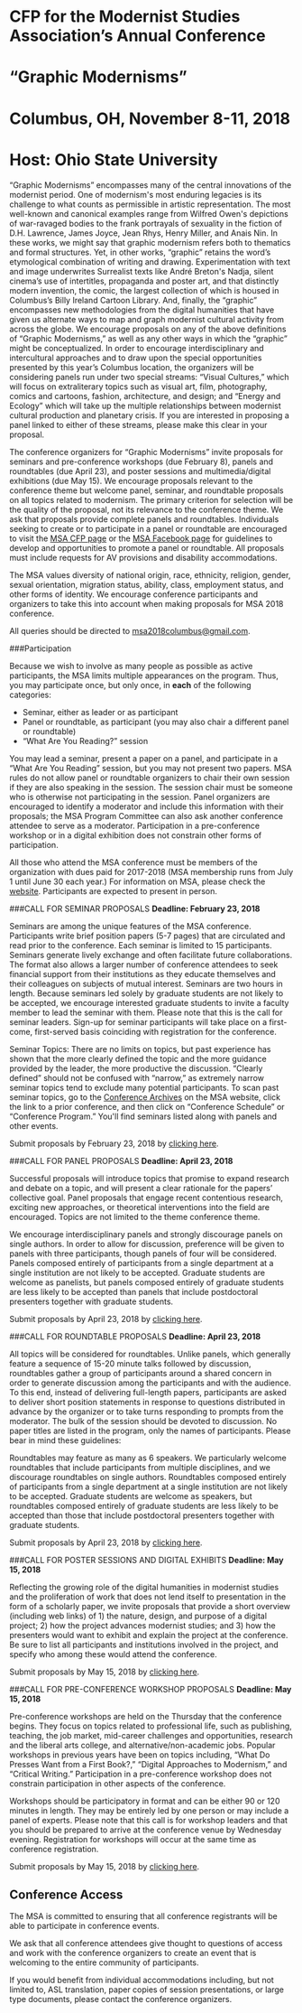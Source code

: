 <div class="padder">
</div>

<div id="begin"></div>

# CFP for the Modernist Studies Association’s Annual Conference

# “Graphic Modernisms”

# Columbus, OH, November 8-11, 2018

# Host: Ohio State University

“Graphic Modernisms” encompasses many of the central innovations of the modernist period.  One of modernism's most enduring legacies is its challenge to what counts as permissible in artistic representation. The most well-known and canonical examples range from Wilfred Owen's depictions of war-ravaged bodies to the frank portrayals of sexuality in the fiction of D.H. Lawrence, James Joyce, Jean Rhys, Henry Miller, and Anais Nin.  In these works, we might say that graphic modernism refers both to thematics and formal structures.  Yet, in other works, “graphic” retains the word’s etymological combination of writing and drawing.  Experimentation with text and image underwrites Surrealist texts like André Breton's Nadja, silent cinema’s use of intertitles, propaganda and poster art, and that distinctly modern invention, the comic, the largest collection of which is housed in Columbus’s Billy Ireland Cartoon Library. And, finally, the “graphic” encompasses new methodologies from the digital humanities that have given us alternate ways to map and graph modernist cultural activity from across the globe. We encourage proposals on any of the above definitions of “Graphic Modernisms,” as well as any other ways in which the “graphic” might be conceptualized.  In order to encourage interdisciplinary and intercultural approaches and to draw upon the special opportunities presented by this year’s Columbus location, the organizers will be considering panels run under two special streams: “Visual Cultures,” which will focus on extraliterary topics such as visual art, film, photography, comics and cartoons, fashion, architecture, and design; and “Energy and Ecology” which will take up the multiple relationships between modernist cultural production and planetary crisis. If you are interested in proposing a panel linked to either of these streams, please make this clear in your proposal. 

The conference organizers for “Graphic Modernisms” invite proposals for seminars and pre-conference workshops (due February 8), panels and roundtables (due April 23), and poster sessions and multimedia/digital exhibitions (due May 15).  We encourage proposals relevant to the conference theme but welcome panel, seminar, and roundtable proposals on all topics related to modernism. The primary criterion for selection will be the quality of the proposal, not its relevance to the conference theme. We ask that proposals provide complete panels and roundtables. Individuals seeking to create or to participate in a panel or roundtable are encouraged to visit the [MSA CFP page](https://msa.press.jhu.edu/cgi-bin/cfp_view.cgi) or the [MSA Facebook page](https://www.facebook.com/groups/35866051126/) for guidelines to develop and opportunities to promote a panel or roundtable. All proposals must include requests for AV provisions and disability accommodations.

The MSA values diversity of national origin, race, ethnicity, religion, gender, sexual orientation, migration status, ability, class, employment status, and other forms of identity. We encourage conference participants and organizers to take this into account when making proposals for MSA 2018 conference. 

All queries should be directed to [msa2018columbus@gmail.com](mailto:msa2018columbus@gmail.com).

###Participation

Because we wish to involve as many people as possible as active participants, the MSA limits multiple appearances on the program. Thus, you may participate once, but only once, in **each** of the following categories:

* Seminar, either as leader or as participant 
* Panel or roundtable, as participant (you may also chair a different panel or roundtable)
 * “What Are You Reading?” session

You may lead a seminar, present a paper on a panel, and participate in a “What Are You Reading” session, but you may not present two papers. MSA rules do not allow panel or roundtable organizers to chair their own session if they are also speaking in the session. The session chair must be someone who is otherwise not participating in the session. Panel organizers are encouraged to identify a moderator and include this information with their proposals; the MSA Program Committee can also ask another conference attendee to serve as a moderator. Participation in a pre-conference workshop or in a digital exhibition does not constrain other forms of participation.

All those who attend the MSA conference must be members of the organization with dues paid for 2017-2018 (MSA membership runs from July 1 until June 30 each year.) For information on MSA, please check the [website](https://msa.press.jhu.edu/index.html). Participants are expected to present in person.


###CALL FOR SEMINAR PROPOSALS 
**Deadline: February 23, 2018**

Seminars are among the unique features of the MSA conference. Participants write brief position papers (5-7 pages) that are circulated and read prior to the conference. Each seminar is limited to 15 participants.  Seminars generate lively exchange and often facilitate future collaborations. The format also allows a larger number of conference attendees to seek financial support from their institutions as they educate themselves and their colleagues on subjects of mutual interest. Seminars are two hours in length. Because seminars led solely by graduate students are not likely to be accepted, we encourage interested graduate students to invite a faculty member to lead the seminar with them. Please note that this is the call for seminar leaders. Sign-up for seminar participants will take place on a first-come, first-served basis coinciding with registration for the conference.

Seminar Topics: There are no limits on topics, but past experience has shown that the more clearly defined the topic and the more guidance provided by the leader, the more productive the discussion. “Clearly defined” should not be confused with “narrow,” as extremely narrow seminar topics tend to exclude many potential participants. To scan past seminar topics, go to the [Conference Archives](http://msa.press.jhu.edu/conferences/archive.html) on the MSA website, click the link to a prior conference, and then click on “Conference Schedule” or “Conference Program.” You'll find seminars listed along with panels and other events.

Submit proposals by February 23, 2018 by [clicking here](../submit/seminar.html).


###CALL FOR PANEL PROPOSALS 
**Deadline: April 23, 2018**

Successful proposals will introduce topics that promise to expand research and debate on a topic, and will present a clear rationale for the papers’ collective goal. Panel proposals that engage recent contentious research, exciting new approaches, or theoretical interventions into the field are encouraged. Topics are not limited to the theme conference theme. 

We encourage interdisciplinary panels and strongly discourage panels on single authors. In order to allow for discussion, preference will be given to panels with three participants, though panels of four will be considered. Panels composed entirely of participants from a single department at a single institution are not likely to be accepted. Graduate students are welcome as panelists, but panels composed entirely of graduate students are less likely to be accepted than panels that include postdoctoral presenters together with graduate students.

Submit proposals by April 23, 2018 by [clicking here](../submit/panelroundtable.html).

###CALL FOR ROUNDTABLE PROPOSALS
**Deadline: April 23, 2018**

All topics will be considered for roundtables. Unlike panels, which generally feature a sequence of 15-20 minute talks followed by discussion, roundtables gather a group of participants around a shared concern in order to generate discussion among the participants and with the audience. To this end, instead of delivering full-length papers, participants are asked to deliver short position statements in response to questions distributed in advance by the organizer or to take turns responding to prompts from the moderator. The bulk of the session should be devoted to discussion. No paper titles are listed in the program, only the names of participants. Please bear in mind these guidelines:

Roundtables may feature as many as 6 speakers. We particularly welcome roundtables that include participants from multiple disciplines, and we discourage roundtables on single authors. Roundtables composed entirely of participants from a single department at a single institution are not likely to be accepted. Graduate students are welcome as speakers, but roundtables composed entirely of graduate students are less likely to be accepted than those that include postdoctoral presenters together with graduate students.

Submit proposals by April 23, 2018 by [clicking here](../submit/panelroundtable.html).

###CALL FOR POSTER SESSIONS AND DIGITAL EXHIBITS
**Deadline: May 15, 2018**

Reflecting the growing role of the digital humanities in modernist studies and the proliferation of work that does not lend itself to presentation in the form of a scholarly paper, we invite proposals that provide a short overview (including web links) of 1) the nature, design, and purpose of a digital project; 2) how the project advances modernist studies; and 3) how the presenters would want to exhibit and explain the project at the conference. Be sure to list all participants and institutions involved in the project, and specify who among these would attend the conference.
 
Submit proposals by May 15, 2018 by  [clicking here](../submit/digitalexhibit.html).

###CALL FOR PRE-CONFERENCE WORKSHOP PROPOSALS
**Deadline: May 15, 2018**

Pre-conference workshops are held on the Thursday that the conference begins. They focus on topics related to professional life, such as publishing, teaching, the job market, mid-career challenges and opportunities, research and the liberal arts college, and alternative/non-academic jobs. Popular workshops in previous years have been on topics including, “What Do Presses Want from a First Book?,” “Digital Approaches to Modernism,” and “Critical Writing.” Participation in a pre-conference workshop does not constrain participation in other aspects of the conference.

Workshops should be participatory in format and can be either 90 or 120 minutes in length. They may be entirely led by one person or may include a panel of experts. Please note that this call is for workshop leaders and that you should be prepared to arrive at the conference venue by Wednesday evening. Registration for workshops will occur at the same time as conference registration.

Submit proposals by May 15, 2018 by [clicking here](../submit/workshop.html).

## Conference Access

The MSA is committed to ensuring that all conference registrants will be able to participate in conference events.

We ask that all conference attendees give thought to questions of access and work with the conference organizers to create an event that is welcoming to the entire community of participants.

If you would benefit from individual accommodations including, but not limited to, ASL translation, paper copies of session presentations, or large type documents, please contact the conference organizers.